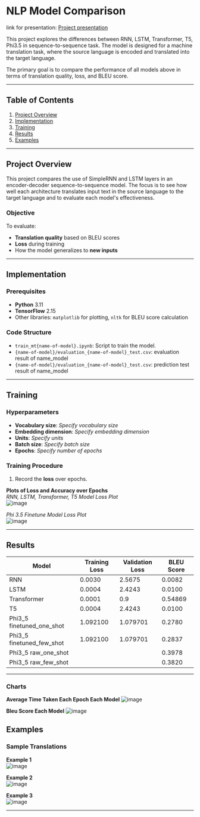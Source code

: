 

# NLP Model Comparison

link for presentation: [Project presentation](https://docs.google.com/presentation/d/1IIEFGb0Evj3qw8i2bQjIIVzO3g0653PC0b7Ex_bs6ug/edit?usp=sharing)

This project explores the differences between RNN, LSTM, Transformer, T5, Phi3.5 in sequence-to-sequence task. The model is designed for a machine translation task, where the source language is encoded and translated into the target language. 

The primary goal is to compare the performance of all models above in terms of translation quality, loss, and BLEU score.

---

## Table of Contents

1. [Project Overview](#project-overview)
2. [Implementation](#implementation)
3. [Training](#training)
4. [Results](#results)
5. [Examples](#examples)

---

## Project Overview

This project compares the use of SimpleRNN and LSTM layers in an encoder-decoder sequence-to-sequence model. The focus is to see how well each architecture translates input text in the source language to the target language and to evaluate each model's effectiveness.

### Objective
To evaluate:
- **Translation quality** based on BLEU scores
- **Loss** during training
- How the model generalizes to **new inputs**

---

## Implementation

### Prerequisites
- **Python** 3.11
- **TensorFlow** 2.15
- Other libraries: `matplotlib` for plotting, `nltk` for BLEU score calculation

### Code Structure

- `train_mt{name-of-model}.ipynb`: Script to train the model.
- `{name-of-model}/evaluation_{name-of-model}_test.csv`: evaluation result of name_model
- `{name-of-model}/evaluation_{name-of-model}_test.csv`: prediction test result of name_model
---

## Training

### Hyperparameters
- **Vocabulary size**: _Specify vocabulary size_
- **Embedding dimension**: _Specify embedding dimension_
- **Units**: _Specify units_
- **Batch size**: _Specify batch size_
- **Epochs**: _Specify number of epochs_

### Training Procedure
1. Record the **loss** over epochs.

**Plots of Loss and Accuracy over Epochs**  
_RNN, LSTM, Transformer, T5 Model Loss Plot_  
![image](https://github.com/user-attachments/assets/42b7531e-dcde-4d2f-90df-66f151401d03)

_Phi 3.5 Finetune Model Loss Plot_  
![image](https://github.com/user-attachments/assets/2aa87340-67ba-41ff-b7b8-1fab9fdb7a36)

---

## Results

| Model      | Training Loss | Validation Loss | BLEU Score |
|------------|---------------|-----------------|------------|
| RNN        | 0.0030 | 2.5675  | 0.0082 |
| LSTM       | 0.0004        | 2.4243          | 0.0100 |
| Transformer| 0.0001        | 0.9      | 0.54869 |
| T5         | 0.0004 | 2.4243   | 0.0100 |
| Phi3_5 finetuned_one_shot | 1.092100  | 1.079701   | 0.2780 |
| Phi3_5 finetuned_few_shot | 1.092100  | 1.079701   | 0.2837 |
| Phi3_5 raw_one_shot       |         |           | 0.3978 |
| Phi3_5 raw_few_shot       |         |           | 0.3820 |

---
### Charts
**Average Time Taken Each Epoch Each Model**
![image](https://github.com/user-attachments/assets/3a1c26ec-c3c2-4213-9c6a-d13334664694)

**Bleu Score Each Model**
![image](https://github.com/user-attachments/assets/8d39fa40-037e-40ed-8c91-72204d74a8f6)

## Examples

### Sample Translations

**Example 1**  
![image](https://github.com/user-attachments/assets/4bcaade3-d08f-4bd8-89d3-1c7cc2f314d4)

**Example 2**  
![image](https://github.com/user-attachments/assets/0893da68-8fd6-4293-bb61-aa64150b41c1)

**Example 3**  
![image](https://github.com/user-attachments/assets/2dfee1ff-04c1-4a84-ba99-15239fbcb423)

---
